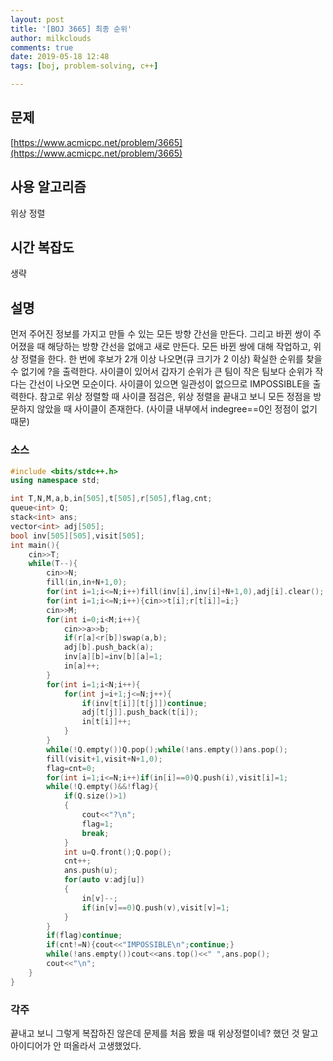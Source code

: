 ```yaml
---
layout: post
title: '[BOJ 3665] 최종 순위'
author: milkclouds
comments: true
date: 2019-05-18 12:48
tags: [boj, problem-solving, c++]

---
```


## 문제
[https://www.acmicpc.net/problem/3665](https://www.acmicpc.net/problem/3665)  


## 사용 알고리즘  
위상 정렬    


## 시간 복잡도  
생략 


## 설명  
먼저 주어진 정보를 가지고 만들 수 있는 모든 방향 간선을 만든다.
그리고 바뀐 쌍이 주어졌을 때 해당하는 방향 간선을 없애고 새로 만든다.
모든 바뀐 쌍에 대해 작업하고, 위상 정렬을 한다.
한 번에 후보가 2개 이상 나오면(큐 크기가 2 이상) 확실한 순위를 찾을 수 없기에 ?을 출력한다.
사이클이 있어서 갑자기 순위가 큰 팀이 작은 팀보다 순위가 작다는 간선이 나오면 모순이다. 사이클이 있으면 일관성이 없으므로 IMPOSSIBLE을 출력한다.
참고로 위상 정렬할 때 사이클 점검은, 위상 정렬을 끝내고 보니 모든 정점을 방문하지 않았을 때 사이클이 존재한다. (사이클 내부에서 indegree==0인 정점이 없기 때문)

### 소스  

```cpp
#include <bits/stdc++.h>
using namespace std;

int T,N,M,a,b,in[505],t[505],r[505],flag,cnt;
queue<int> Q;
stack<int> ans;
vector<int> adj[505];
bool inv[505][505],visit[505];
int main(){
    cin>>T;
    while(T--){
        cin>>N;
        fill(in,in+N+1,0);
        for(int i=1;i<=N;i++)fill(inv[i],inv[i]+N+1,0),adj[i].clear();
        for(int i=1;i<=N;i++){cin>>t[i];r[t[i]]=i;}
        cin>>M;
        for(int i=0;i<M;i++){
            cin>>a>>b;
            if(r[a]<r[b])swap(a,b);
            adj[b].push_back(a);
            inv[a][b]=inv[b][a]=1;
            in[a]++;
        }
        for(int i=1;i<N;i++){
            for(int j=i+1;j<=N;j++){
                if(inv[t[i]][t[j]])continue;
                adj[t[j]].push_back(t[i]);
                in[t[i]]++;
            }
        }
        while(!Q.empty())Q.pop();while(!ans.empty())ans.pop();
        fill(visit+1,visit+N+1,0);
        flag=cnt=0;
        for(int i=1;i<=N;i++)if(in[i]==0)Q.push(i),visit[i]=1;
        while(!Q.empty()&&!flag){
            if(Q.size()>1)
            {
                cout<<"?\n";
                flag=1;
                break;
            }
            int u=Q.front();Q.pop();
            cnt++;
            ans.push(u);
            for(auto v:adj[u])
            {
                in[v]--;
                if(in[v]==0)Q.push(v),visit[v]=1;
            }
        }
        if(flag)continue;
        if(cnt!=N){cout<<"IMPOSSIBLE\n";continue;}
        while(!ans.empty())cout<<ans.top()<<" ",ans.pop();
        cout<<"\n";
    }
}
```

### 각주  
끝내고 보니 그렇게 복잡하진 않은데 문제를 처음 봤을 때 위상정렬이네? 했던 것 말고 아이디어가 안 떠올라서 고생했었다.